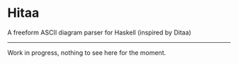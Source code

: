 Hitaa
=====

A freeform ASCII diagram parser for Haskell (inspired by Ditaa)

---

Work in progress, nothing to see here for the moment.

